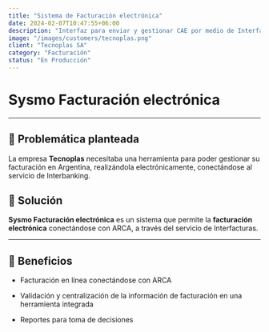 ```yaml
---
title: "Sistema de Facturación electrónica"
date: 2024-02-07T10:47:55+06:00
description: "Interfaz para enviar y gestionar CAE por medio de Interfacturas"
image: "/images/customers/tecnoplas.png"
client: "Tecnoplas SA"
category: "Facturación"
status: "En Producción"
---
```

# Sysmo Facturación electrónica

---

## 🎯 Problemática planteada

La empresa **Tecnoplas** necesitaba una herramienta para poder gestionar su facturación en Argentina, realizándola electrónicamente, conectándose al servicio de Interbanking.

## 🎯 Solución

**Sysmo Facturación electrónica** es un sistema que permite la **facturación electrónica** conectándose con ARCA, a través del servicio de Interfacturas.

---

## 🧩 Beneficios

- Facturación en línea conectándose con ARCA

- Validación y centralización de la información de facturación en una herramienta integrada

- Reportes para toma de decisiones
